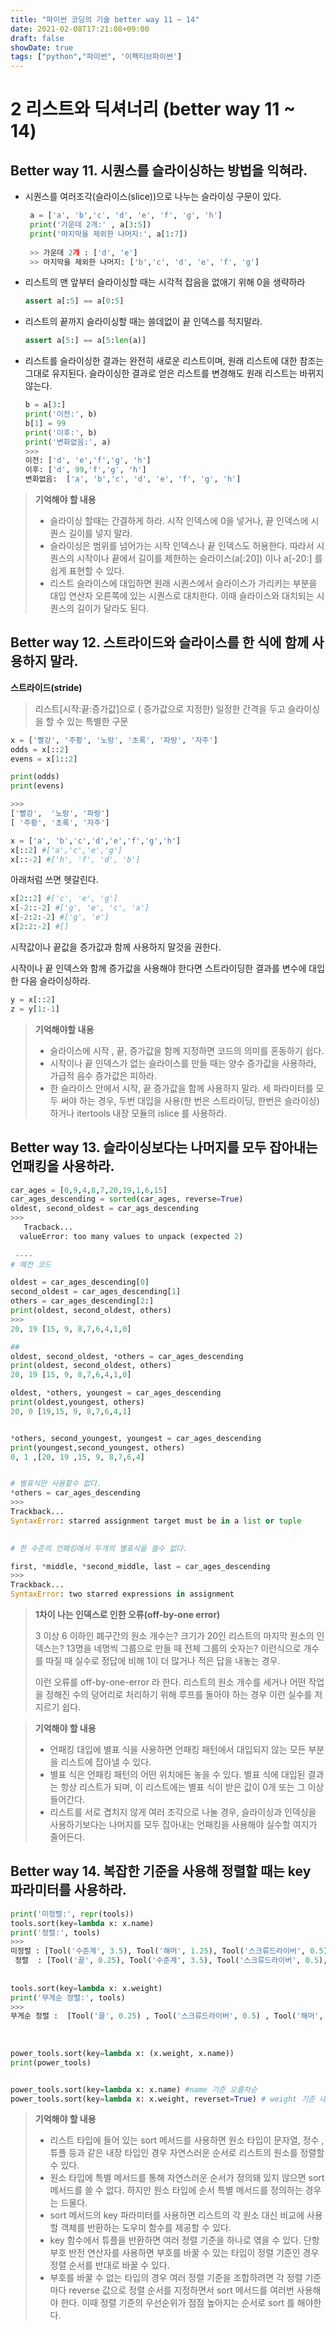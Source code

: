 ```yaml
---
title: "파이썬 코딩의 기술 better way 11 ~ 14"
date: 2021-02-08T17:21:08+09:00
draft: false
showDate: true
tags: ["python","파이썬", '이펙티브파이썬']  
---
```


# 2 리스트와 딕셔너리 (better way 11 ~ 14)

## Better way 11. 시퀀스를 슬라이싱하는 방법을 익혀라.

* 시퀀스를 여러조각(슬라이스(slice))으로 나누는 슬라이싱 구문이 있다. 

  ```python
   a = ['a', 'b','c', 'd', 'e', 'f', 'g', 'h']
   print('가운데 2개:' , a[3:5])
   print('마지막을 제외한 나머지:', a[1:7])
      
   >> 가운데 2개 : ['d', 'e']
   >> 마지막을 제외한 나머지: ['b','c', 'd', 'e', 'f', 'g']
  
  ```

* 리스트의 맨 앞부터 슬라이싱할 때는 시각적 잡음을 없애기 위해 0을 생략하라

  ```python
  assert a[:5] == a[0:5]
  ```

  

* 리스트의 끝까지 슬라이싱할 때는 쓸데없이 끝 인덱스를 적지말라.

  ```python
  assert a[5:] == a[5:len(a)]
  ```

* 리스트를 슬라이싱한 결과는 완전히 새로운 리스트이며, 원래 리스트에 대한 참조는 그대로 유지된다. 슬라이싱한 결과로 얻은 리스트를 변경해도 원래 리스트는 바뀌지 않는다.

  ```python
  b = a[3:]
  print('이전:', b)
  b[1] = 99
  print('이후:', b)
  print('변화없음:', a)
  >>>
  이전: ['d', 'e','f','g', 'h']
  이후: ['d', 99,'f','g', 'h']
  변화없음:  ['a', 'b','c', 'd', 'e', 'f', 'g', 'h']
  ```



>**기억해야 할 내용**
>
>* 슬라이싱 할때는 간결하게 하라. 시작 인덱스에 0을 넣거나, 끝 인덱스에 시퀀스 길이를 넣지 말라. 
>* 슬라이싱은 범위를 넘어가는 시작 인덱스나 끝 인덱스도 허용한다. 따라서 시퀀스의 시작이나 끝에서 길이를 제한하는 슬라이스(a[:20]) 이나 a[-20:] 를 쉽게 표현할 수 있다.
>* 리스트 슬라이스에 대입하면 원래 시퀀스에서 슬라이스가 가리키는 부분을 대입 연산자 오른쪽에 있는 시퀀스로 대치한다. 이때 슬라이스와 대치되는 시퀀스의 길이가 달라도 된다. 



## Better way 12. 스트라이드와 슬라이스를 한 식에 함께 사용하지 말라.

**스트라이드(stride)**

> 리스트[시작:끝:증가값]으로 ( 증가값으로 지정한) 일정한 간격을 두고 슬라이싱을 할 수 있는 특별한 구문



```python
x = ['빨강', '주황', '노랑', '초록', '파랑', '자주']
odds = x[::2]
evens = x[1::2]

print(odds)
print(evens)

>>>
['빨강',  '노랑', '파랑']
[ '주황', '초록', '자주']
```





```python
x = ['a', 'b','c','d','e','f','g','h']
x[::2] #['a','c','e','g']
x[::-2] #['h', 'f', 'd', 'b']
```



아래처럼 쓰면 헷갈린다.

```python
x[2::2] #['c', 'e', 'g']
x[-2::-2] #['g', 'e', 'c', 'a']
x[-2:2:-2] #['g', 'e']
x[2:2:-2] #[]
```

시작값이나 끝값을 증가값과 함께 사용하지 말것을 권한다.

시작이나 끝 인덱스와 함께 증가값을 사용해야 한다면 스트라이딩한 결과를 변수에 대입한 다음 슬라이싱하라.

```python
y = x[::2]
z = y[1:-1]
```



> **기억해야할 내용**
>
> * 슬라이스에 시작 , 끝, 증가값을 함께 지정하면 코드의 의미를 혼동하기 쉽다.
> * 시작이나 끝 인덱스가 없는 슬라이스를 만들 때는 양수 증가값을 사용하라, 가급적 음수 증가값은 피하라.
> * 한 슬라이스 안에서 시작, 끝 증가값을 함께 사용하지 말라. 세 파라미터를 모두 써야 하는 경우, 두번 대입을 사용(한 번은 스트라이딩, 한번은 슬라이싱) 하거나 itertools 내장 모듈의 islice 를 사용하라.




## Better way 13. 슬라이싱보다는 나머지를 모두 잡아내는 언패킹을 사용하라.

```python
car_ages = [0,9,4,8,7,20,19,1,6,15]
car_ages_descending = sorted(car_ages, reverse=True)
oldest, second_oldest = car_ags_descending
>>>
   Tracback...
  valueError: too many values to unpack (expected 2)
    
 ----
# 예전 코드

oldest = car_ages_descending[0]
second_oldest = car_ages_descending[1]
others = car_ages_descending[2:]
print(oldest, second_oldest, others)
>>>
20, 19 [15, 9, 8,7,6,4,1,0]

##
oldest, second_oldest, *others = car_ages_descending
print(oldest, second_oldest, others)
20, 19 [15, 9, 8,7,6,4,1,0]

oldest, *others, youngest = car_ages_descending
print(oldest,youngest, others)
20, 0 [19,15, 9, 8,7,6,4,1]


*others, second_youngest, youngest = car_ages_descending
print(youngest,second_youngest, others)
0, 1 ,[20, 19 ,15, 9, 8,7,6,4]


# 별표식만 사용할수 없다.
*others = car_ages_descending
>>>
Trackback...
SyntaxError: starred assignment target must be in a list or tuple

    
# 한 수준의 언패킹에서 두개의 별표식을 쓸수 없다.

first, *middle, *second_middle, last = car_ages_descending
>>>
Trackback...
SyntaxError: two starred expressions in assignment
```



> **1차이 나는 인덱스로 인한 오류(off-by-one error)**
>
> 3 이상 6 이하인 폐구간의 원소 개수는? 크기가 20인 리스트의 마지막 원소의 인덱스는? 13명을 네명씩 그룹으로 만들 때 전체 그룹의 숫자는? 이런식으로 개수를 따질 때 실수로 정답에 비해 1이 더 많거나 적은 답을 내놓는 경우. 
>
> 이런 오류를 off-by-one-error 라 한다. 리스트의 원소 개수를 세거나 어떤 작업을 정해진 수의 덩어리로 처리하기 위해 루프를 돌아야 하는 경우 이런 실수를 저지르기 쉽다.





> **기억해야 할 내용**
>
> * 언패킹 대입에 별표 식을 사용하면 언패킹 패턴에서 대입되지 않는 모든 부분을 리스트에 잡아낼 수 있다.
> * 별표 식은 언패킹 패턴의 어떤 위치에든 놓을 수 있다. 별표 식에 대입된 결과는 항상 리스트가 되며, 이 리스트에는 별표 식이 받은 값이 0개 또는 그 이상 들어간다.
> * 리스트를 서로 겹치지 않게 여러 조각으로 나눌 경우, 슬라이싱과 인덱싱을 사용하기보다는 나머지를 모두 잡아내는 언패킹을 사용해야  실수할 여지가 줄어든다.



## Better way 14. 복잡한 기준을 사용해 정렬할 때는 key 파라미터를 사용하라.

```python
print('미정렬:', repr(tools))
tools.sort(key=lambda x: x.name)
print('정렬:', tools)
>>>
미정렬 : [Tool('수준계', 3.5), Tool('해머', 1.25), Tool('스크류드라이버', 0.5),Tool('끌', 0.25)]
 정렬  : [Tool('끌', 0.25), Tool('수준계', 3.5), Tool('스크류드라이버', 0.5),Tool('해머', 1.25)]
    
    
tools.sort(key=lambda x: x.weight)
print('무게순 정렬:', tools)
>>>
무게순 정렬 :  [Tool('끌', 0.25) , Tool('스크류드라이버', 0.5) , Tool('해머', 1.25), Tool('수준계', 3.5)]
    
    
    
power_tools.sort(key=lambda x: (x.weight, x.name))
print(power_tools)


power_tools.sort(key=lambda x: x.name) #name 기준 오름차순
power_tools.sort(key=lambda x: x.weight, reverset=True) # weight 기준 내림차순

```



> **기억해야 할 내용**
>
> * 리스트 타입에 들어 있는 sort 메서드를 사용하면 원소 타입이 문자열, 정수 , 튜플 등과 같은 내장 타입인 경우 자연스러운 순서로 리스트의 원소를 정렬할 수 있다.
> * 원소 타입에 특별 메서드를 통해 자연스러운 순서가 정의돼 있지 않으면 sort 메서드를 쓸 수 없다. 하지만 원소 타입에 순서 특별 메서드를 정의하는 경우는 드물다.
> * sort 메서드의 key 파라미터를 사용하면 리스트의 각 원소 대신 비교에 사용할 객체를 반환하는 도우미 함수를 제공할 수 있다.
> * key 함수에서 튜플을 반환하면 여러 정렬 기준을 하나로 엮을 수 있다. 단항 부호 반전 연산자를 사용하면 부호를 바꿀 수 있는 타입이 정렬 기준인 경우 정렬 순서를 반대로 바꿀 수 있다.
> * 부호를 바꿀 수 없는 타입의 경우 여러 정렬 기준을 조합하려면 각 정렬 기준마다 reverse 값으로 정렬 순서를 지정하면서 sort 메서드를 여러번 사용해야 한다. 이때 정렬 기준의 우선순위가 점점 높아지는 순서로 sort 를 해야한다.



